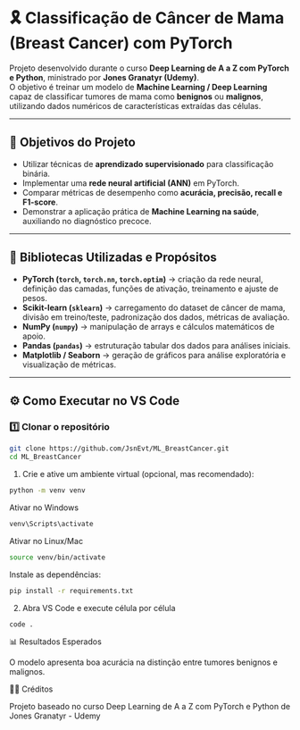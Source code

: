 # 🎗️ Classificação de Câncer de Mama (Breast Cancer) com PyTorch

Projeto desenvolvido durante o curso **Deep Learning de A a Z com PyTorch e Python**, ministrado por **Jones Granatyr (Udemy)**.  
O objetivo é treinar um modelo de **Machine Learning / Deep Learning** capaz de classificar tumores de mama como **benignos** ou **malignos**, utilizando dados numéricos de características extraídas das células.

---

## 🚀 Objetivos do Projeto
- Utilizar técnicas de **aprendizado supervisionado** para classificação binária.  
- Implementar uma **rede neural artificial (ANN)** em PyTorch.  
- Comparar métricas de desempenho como **acurácia, precisão, recall e F1-score**.  
- Demonstrar a aplicação prática de **Machine Learning na saúde**, auxiliando no diagnóstico precoce.

---

## 🧠 Bibliotecas Utilizadas e Propósitos

- **PyTorch (`torch`, `torch.nn`, `torch.optim`)** → criação da rede neural, definição das camadas, funções de ativação, treinamento e ajuste de pesos.  
- **Scikit-learn (`sklearn`)** → carregamento do dataset de câncer de mama, divisão em treino/teste, padronização dos dados, métricas de avaliação.  
- **NumPy (`numpy`)** → manipulação de arrays e cálculos matemáticos de apoio.  
- **Pandas (`pandas`)** → estruturação tabular dos dados para análises iniciais.  
- **Matplotlib / Seaborn** → geração de gráficos para análise exploratória e visualização de métricas.  

---

## ⚙️ Como Executar no VS Code

### 1️⃣ Clonar o repositório
```bash
git clone https://github.com/JsnEvt/ML_BreastCancer.git
cd ML_BreastCancer
```
1. Crie e ative um ambiente virtual (opcional, mas recomendado):
```bash
python -m venv venv
```
Ativar no Windows
```bash
venv\Scripts\activate
```
Ativar no Linux/Mac
```bash
source venv/bin/activate
```
Instale as dependências:
```bash
pip install -r requirements.txt
```
2. Abra VS Code e execute célula por célula
```bash
code .
```
📊 Resultados Esperados

O modelo apresenta boa acurácia na distinção entre tumores benignos e malignos.

👨‍🏫 Créditos

Projeto baseado no curso Deep Learning de A a Z com PyTorch e Python de Jones Granatyr - Udemy
